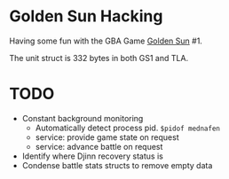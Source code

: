 # Golden Sun Hacking
Having some fun with the GBA Game [Golden Sun](https://en.wikipedia.org/wiki/Golden_Sun) #1. 

The unit struct is 332 bytes in both GS1 and TLA. 

# TODO
- Constant background monitoring
  - Automatically detect process pid. `$pidof mednafen`
  - service: provide game state on request
  - service: advance battle on request
- Identify where Djinn recovery status is
- Condense battle stats structs to remove empty data
